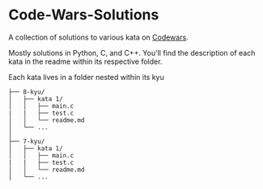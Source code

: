 # Code-Wars-Solutions
A collection of solutions to various kata on [Codewars](codewars.com).

Mostly solutions in Python, C, and C++. You'll find the description of each kata in the readme within its respective folder.

Each kata lives in a folder nested within its kyu

```ascii
├── 8-kyu/
│   ├── kata 1/
│   │   ├── main.c
|   |   ├── test.c
│   │   └── readme.md
│   └── ...
│
├── 7-kyu/
│   ├── kata 1/
│   │   ├── main.c
|   |   ├── test.c
│   │   └── readme.md
│   └── ...
```
